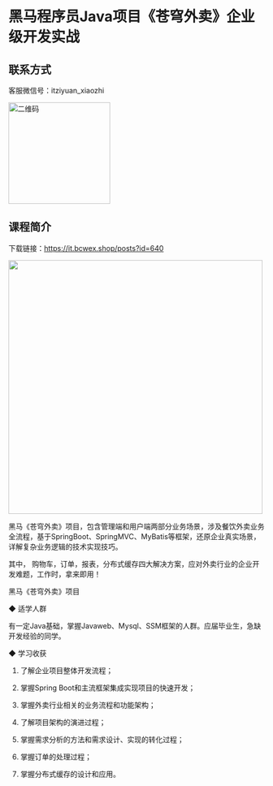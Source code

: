 # 黑马程序员Java项目《苍穹外卖》企业级开发实战

## 联系方式

客服微信号：itziyuan_xiaozhi

<img src="https://ziyuanyun.oss-cn-guangzhou.aliyuncs.com/common/20240614073449/666b82192834a.jpg" width="200" height="200" alt="二维码">

## 课程简介

下载链接：https://it.bcwex.shop/posts?id=640

<img src="https://ziyuanyun.oss-cn-guangzhou.aliyuncs.com/yun/20240515152147/6644628b1b826.jpg" width="500" alt="">

  

 黑马《苍穹外卖》项目，包含管理端和用户端两部分业务场景，涉及餐饮外卖业务全流程，基于SpringBoot、SpringMVC、MyBatis等框架，还原企业真实场景，详解复杂业务逻辑的技术实现技巧。

 其中， 购物车，订单，报表，分布式缓存四大解决方案，应对外卖行业的企业开发难题，工作时，拿来即用！

 黑马《苍穹外卖》项目



 ◆ 适学人群

 有一定Java基础，掌握Javaweb、Mysql、SSM框架的人群。应届毕业生，急缺开发经验的同学。

 ◆ 学习收获

 1. 了解企业项目整体开发流程；

 2. 掌握Spring Boot和主流框架集成实现项目的快速开发；

 3. 掌握外卖行业相关的业务流程和功能架构；

 4. 了解项目架构的演进过程；

 5. 掌握需求分析的方法和需求设计、实现的转化过程；

 6. 掌握订单的处理过程；

 7. 掌握分布式缓存的设计和应用。

   

